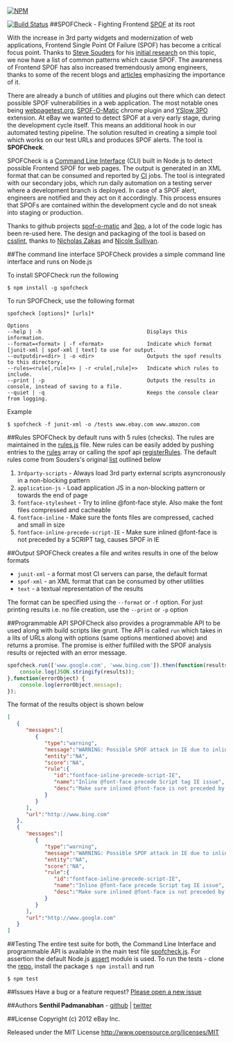 [![NPM](https://nodei.co/npm/spofcheck.png?downloads=true)](https://nodei.co/npm/spofcheck/)

[![Build Status](https://secure.travis-ci.org/senthilp/spofcheck.png?branch=master)](https://travis-ci.org/senthilp/spofcheck)
##SPOFCheck - Fighting Frontend [SPOF](http://en.wikipedia.org/wiki/Single_point_of_failure) at its root

With the increase in 3rd party widgets and modernization of web applications, Frontend Single Point Of Failure (SPOF) has 
become a critical focus point. Thanks to [Steve Souders](https://twitter.com/souders) for his 
[initial research](http://www.stevesouders.com/blog/2010/06/01/frontend-spof/) 
on this topic, we now have a list of common patterns which cause SPOF. The awareness of Frontend SPOF has also increased 
tremendously among engineers, thanks to some of the recent blogs and [articles](http://calendar.perfplanet.com/2012/spof-bug/) 
emphasizing the importance of it.  

There are already a bunch of utilities and plugins out there which can detect possible SPOF vulnerabilities in a web application. 
The most notable ones being [webpagetest.org](http://blog.patrickmeenan.com/2011/10/testing-for-frontend-spof.html), 
[SPOF-O-Matic](https://chrome.google.com/webstore/detail/spof-o-matic/plikhggfbplemddobondkeogomgoodeg?hl=en-US) chrome 
plugin and [YSlow 3PO](http://www.phpied.com/3po/) extension. At eBay we wanted to detect SPOF at a very early stage, during
the development cycle itself. This means an additional hook in our automated testing pipeline. The solution resulted in 
creating a simple tool which works on our test URLs and produces SPOF alerts. The tool is **SPOFCheck**.

SPOFCheck is a [Command Line Interface](http://en.wikipedia.org/wiki/Command-line_interface) (CLI) built in Node.js to detect 
possible Frontend SPOF for web pages. The output is generated in an XML format
that can be consumed and reported by [CI](http://en.wikipedia.org/wiki/Continuous_integration) jobs. The tool is integrated 
with our secondary jobs, which run daily automation on a testing server where a development branch is deployed. In case of 
a SPOF alert, engineers are notified and they act on it accordingly. This process ensures that SPOFs are contained within 
the development cycle and do not sneak into staging or production. 

Thanks to github projects [spof-o-matic](https://github.com/pmeenan/spof-o-matic) and [3po](https://github.com/stoyan/yslow), 
a lot of the code logic has been re-used here. The design and packaging of the tool is based on [csslint](https://github.com/stubbornella/csslint), 
thanks to [Nicholas Zakas](https://twitter.com/slicknet) and [Nicole Sullivan](https://twitter.com/stubbornella).

##The command line interface
SPOFCheck provides a simple command line interface and runs on Node.js 

To install SPOFCheck run the following

    $ npm install -g spofcheck

To run SPOFCheck, use the following format

    spofcheck [options]* [urls]*
    
    Options
    --help | -h                       		     Displays this information.
    --format=<format> | -f <format>   		     Indicate which format [junit-xml | spof-xml | text] to use for output.
    --outputdir=<dir> | -o <dir>      		     Outputs the spof results to this directory.
    --rules=<rule[,rule]+> | -r <rule[,rule]+>   Indicate which rules to include.
    --print | -p                      		     Outputs the results in console, instead of saving to a file.
    --quiet | -q                      		     Keeps the console clear from logging.

Example

    $ spofcheck -f junit-xml -o /tests www.ebay.com www.amazon.com

##Rules
SPOFCheck by default runs with 5 rules (checks). The rules are maintained in the [rules.js](https://github.com/senthilp/spofcheck/blob/master/lib/rules.js) 
file. New rules can be easily added by pushing entries to the [rules](https://github.com/senthilp/spofcheck/blob/master/lib/rules.js#L6) 
array or calling the spof api [registerRules](https://github.com/senthilp/spofcheck/blob/master/lib/engine.js#L142). The 
default rules come from Souders's original [list](http://www.stevesouders.com/blog/2010/06/01/frontend-spof/) outlined below
 
1. `3rdparty-scripts` - Always load 3rd party external scripts asyncronously in a non-blocking pattern 
1. `application-js` - Load application JS in a non-blocking pattern or towards the end of page
1. `fontface-stylesheet` - Try to inline @font-face style. Also make the font files compressed and cacheable
1. `fontface-inline` - Make sure the fonts files are compressed, cached and small in size
1. `fontface-inline-precede-script-IE` - Make sure inlined @font-face is not preceded by a SCRIPT tag, causes SPOF in IE

##Output
SPOFCheck creates a file and writes results in one of the below formats
* `junit-xml` - a format most CI servers can parse, the default format
* `spof-xml` - an XML format that can be consumed by other utilities
* `text` - a textual representation of the results

The format can be specified using the `--format` or `-f` option. For just printing results i.e. no file creation, use the 
`--print` or `-p` option

##Programmable API
SPOFCheck also provides a programmable API to be used along with build scripts like grunt. The API is called `run` which takes in a lits of URLs along with options (same options mentioned above) and returns a promise. The promise is either fulfilled with the SPOF analysis results or rejected with an error message.
```js
spofcheck.run(['www.google.com', 'www.bing.com']).then(function(results){	
	console.log(JSON.stringify(results));
},function(errorObject) {
	console.log(errorObject.message);
});
```
The format of the results object is shown below
```json
[  
   {  
      "messages":[  
         {  
            "type":"warning",
            "message":"WARNING: Possible SPOF attack in IE due to inline @font-face preceded by a SCRIPT tag",
            "entity":"NA",
            "score":"NA",
            "rule":{  
               "id":"fontface-inline-precede-script-IE",
               "name":"Inline @font-face precede Script tag IE issue",
               "desc":"Make sure inlined @font-face is not preceded by a SCRIPT tag, causes SPOF in IE"
            }
         }
      ],
      "url":"http://www.bing.com"
   },
   {  
      "messages":[  
         {  
            "type":"warning",
            "message":"WARNING: Possible SPOF attack in IE due to inline @font-face preceded by a SCRIPT tag",
            "entity":"NA",
            "score":"NA",
            "rule":{  
               "id":"fontface-inline-precede-script-IE",
               "name":"Inline @font-face precede Script tag IE issue",
               "desc":"Make sure inlined @font-face is not preceded by a SCRIPT tag, causes SPOF in IE"
            }
         }
      ],
      "url":"http://www.google.com"
   }
]
```

##Testing
The entire test suite for both, the Command Line Interface and programmable API is available in the main test file  [spofcheck.js](https://github.com/senthilp/spofcheck/blob/master/tests/spofcheck.js). For assertion the default Node.js [assert](https://npmjs.org/package/assert) module is used. To run the tests - clone the [repo](https://github.com/senthilp/spofcheck), 
install the package `$ npm install` and run

    $ npm test

##Issues
Have a bug or a feature request? [Please open a new issue](https://github.com/senthilp/spofcheck/issues)

##Authors
**Senthil Padmanabhan** - [github](https://github.com/senthilp) | [twitter](https://twitter.com/senthil_hi)

##License 
Copyright (c) 2012 eBay Inc.

Released under the MIT License
http://www.opensource.org/licenses/MIT
